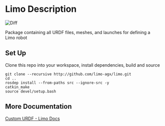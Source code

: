 # Limo Description

![Diff](https://limo-agx.github.io/_images/URDF_RVIZ.png)

Package containing all URDF files, meshes, and launches for defining a Limo robot

## Set Up

Clone this repo into your workspace, install dependencies, build and source

    git clone --recursive http://github.com/limo-agx/limo.git
    cd ..
    rosdep install --from-paths src --ignore-src -y
    catkin_make
    source devel/setup.bash

## More Documentation

[Custom URDF - Limo Docs](https://limo-agx.github.io/custom_urdf.html)